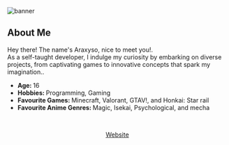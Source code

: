 <img src="https://cdn.discordapp.com/attachments/1044544816412905512/1123599755570843658/Group_15.png" alt="banner">

<div align="center">
    <h2 align="left">About Me</h2>
	<!--
	<img align="right" src="aboutme.webp" height="260" alt="about me">
	-->
	<p align="left">Hey there! The name's Araxyso, nice to meet you!.<br>As a self-taught developer, I indulge my curiosity by embarking on diverse projects, from captivating games to innovative concepts that spark my imagination..</p>
	<ul align="left">
		<li><b>Age: </b>16</li>
		<li><b>Hobbies: </b>Programming, Gaming</li>
		<li><b>Favourite Games: </b>Minecraft, Valorant, GTAV!, and Honkai: Star rail</li>
		<li><b>Favourite Anime Genres: </b>Magic, Isekai, Psychological, and mecha</li>
</div>
<br>
<div align="center">
	<p><a href="https://araxyso.xyz">Website</a></p>
</div>
